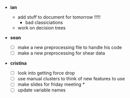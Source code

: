 - **ian**
    - add stuff to document for tomorrow !!!!!
        - bad classiciations
    - work on decision trees

- **sean**
  - [ ] make a new preprocessing file to handle his code
  - [ ] make a new preprocessing for shear data

- **cristina**
  - [ ] look into getting force drop
  - [ ] use manual clusters to think of new features to use
  - [ ] make slides for friday meeting *
  - [ ] update variable names
